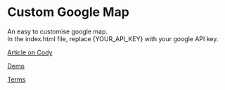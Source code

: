 Custom Google Map
=========
An easy to customise google map.  
In the index.html file, replace {YOUR_API_KEY} with your google API key. 

[Article on Cody](http://codyhouse.co/gem/custom-google-map/)

[Demo](http://codyhouse.co/demo/custom-google-map/)
 
[Terms](http://codyhouse.co/terms/)
